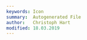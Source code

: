 ```yaml
---
keywords: Icon
summary:  Autogenerated File
author:   Christoph Hart
modified: 18.03.2019
---
```

  